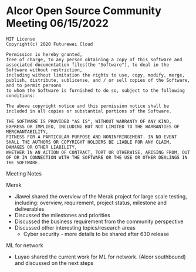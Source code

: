 # Alcor Open Source Community Meeting 06/15/2022


    MIT License
    Copyright(c) 2020 Futurewei Cloud

    Permission is hereby granted,
    free of charge, to any person obtaining a copy of this software and associated documentation files(the "Software"), to deal in the Software without restriction,
    including without limitation the rights to use, copy, modify, merge, publish, distribute, sublicense, and / or sell copies of the Software, and to permit persons
    to whom the Software is furnished to do so, subject to the following conditions:

    The above copyright notice and this permission notice shall be included in all copies or substantial portions of the Software.

    THE SOFTWARE IS PROVIDED "AS IS", WITHOUT WARRANTY OF ANY KIND, EXPRESS OR IMPLIED, INCLUDING BUT NOT LIMITED TO THE WARRANTIES OF MERCHANTABILITY,
    FITNESS FOR A PARTICULAR PURPOSE AND NONINFRINGEMENT. IN NO EVENT SHALL THE AUTHORS OR COPYRIGHT HOLDERS BE LIABLE FOR ANY CLAIM, DAMAGES OR OTHER LIABILITY,
    WHETHER IN AN ACTION OF CONTRACT, TORT OR OTHERWISE, ARISING FROM, OUT OF OR IN CONNECTION WITH THE SOFTWARE OR THE USE OR OTHER DEALINGS IN THE SOFTWARE.

Meeting Notes

Merak
* Jiawei shared the overview of the Merak project for large scale testing, including: overview, requirement, project status, milestone and deliverables
* Discussed the milestones and priorities 
* Discussed the business requirement from the community perspective
* Discussed other interesting topics/research areas
    * Cyber security - more details to be shared after 630 release

ML for network
* Luyao shared the current work for ML for network. (Alcor southbound) and discussed on the next steps 